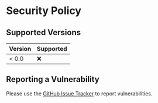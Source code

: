 # Security Policy

## Supported Versions

| Version | Supported          |
| ------- | ------------------ |
| < 0.0   | :x:                |

## Reporting a Vulnerability

Please use the [GitHub Issue Tracker](https://github.com/maehr/academic-pandoc-template/issues) to report vulnerabilities.

